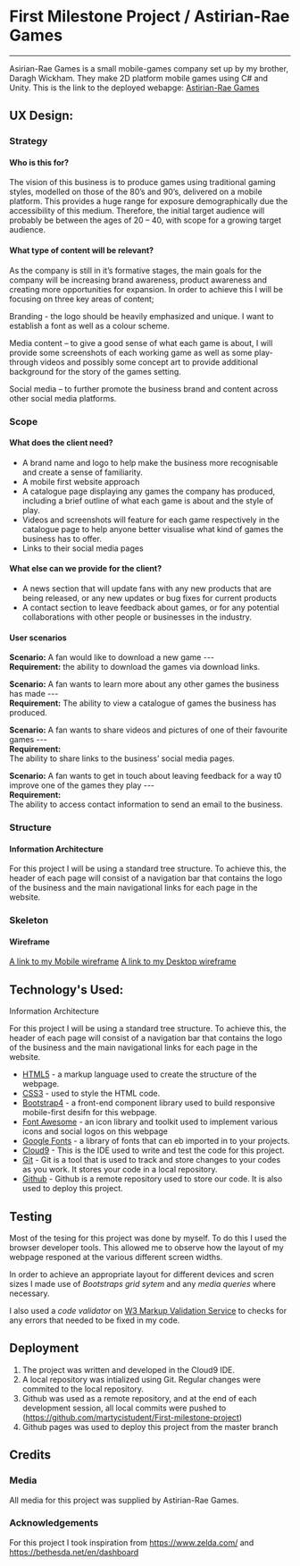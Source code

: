 # First Milestone Project / Astirian-Rae Games
____

Asirian-Rae Games is a small mobile-games company set up by my brother, Daragh Wickham. They make 2D platform mobile games using C# and Unity.
This is the link to the deployed webapge: [Astirian-Rae Games](https://martycistudent.github.io/First-milestone-project/)

## UX Design:

### Strategy

#### Who is this for?
The vision of this business is to produce games using traditional gaming styles, modelled on those of the 80’s and 90’s, delivered on a mobile platform. 
This provides a huge range for exposure demographically due the accessibility of this medium. Therefore, the initial target audience will probably be 
between the ages of 20 – 40, with scope for a growing target audience.

#### What type of content will be relevant? 
As the company is still in it’s formative stages, the main goals for the company will be increasing brand awareness, product awareness and creating more 
opportunities for expansion. In order to achieve this I will be focusing on three key areas of content;

Branding - the logo should be heavily emphasized and unique. I want to establish a font as well as a colour scheme.

Media content – to give a good sense of what each game is about, I will provide some screenshots of each working game as well as some play-through videos and possibly some concept art to provide additional background for the story of the games setting. 

Social media –  to further promote the business brand and content across other social media platforms.

### Scope

#### What does the client need?
* A brand name and logo to help make the business more recognisable and create a sense of familiarity.
* A mobile first website approach
* A catalogue page displaying any games the company has produced, including a brief outline of what each game is about and the style of play.
* Videos and screenshots will feature for each game respectively in the catalogue page to help anyone better visualise what kind of games the business has to offer.  
* Links to their social media pages

#### What else can we provide for the client?
* A news section that will update fans with any new products that are being released, or any new updates or bug fixes for current products
* A contact section to leave feedback about games, or for any potential collaborations with other people or businesses in the industry.

#### User scenarios
**Scenario:**
A fan would like to download a new game ---  
**Requirement:**
the ability to download the games via download links.

**Scenario:**
A fan wants to learn more about any other games the business has made ---  
**Requirement:**
The ability to view a catalogue of games the business has produced.

**Scenario:**
A fan wants to share videos and pictures of one of their favourite games ---  
**Requirement:**  
The ability to share links to the business’ social media pages.

**Scenario:**
A fan wants to get in touch about leaving feedback for a way t0 improve one of the games they play ---  
**Requirement:**  
The ability to access contact information to send an email to the business.

### Structure

#### Information Architecture
For this project I will be using a standard tree structure. To achieve this, the header of each page will 
consist of a navigation bar that contains the logo of the business and the main navigational links for each page in the website. 

### Skeleton

#### Wireframe
[A link to my Mobile wireframe](https://github.com/martycistudent/First-milestone-project/tree/master/wireframes/mobile%20wireframes)
[A link to my Desktop wireframe](https://github.com/martycistudent/First-milestone-project/blob/master/Wireframe/Screenshot%20(52).png)

## Technology's Used:
Information Architecture

For this project I will be using a standard tree structure. To achieve this, the header of each page will 
consist of a navigation bar that contains the logo of the business and the main navigational links for each page in the website. 
* [HTML5](https://www.w3schools.com/html/html5_intro.asp) - a markup language used to create the structure of the webpage.
* [CSS3](https://www.w3schools.com/css/) - used to style the HTML code. 
* [Bootstrap4](https://getbootstrap.com/) - a front-end component library used to build responsive mobile-first desifn for this webpage.
* [Font Awesome](https://fontawesome.com/) - an icon library and toolkit used to implement various icons and social logos on this webpage
* [Google Fonts](https://fonts.google.com/) - a library of fonts that can eb imported in to your projects.
* [Cloud9](https://c9.io/wiickmar) - This is the IDE used to write and test the code for this project.
* [Git](https://git-scm.com/) - Git is a tool that is used to track and store changes to your codes as you work. It stores your code in a local repository.
* [Github](https://github.com/) - Github is a remote repository used to store our code. It is also used to deploy this project. 

## Testing
Most of the tesing for this project was done by myself. To do this I used the browser developer tools. This allowed me to observe how the layout of my
webpage responed at the various different screen widths. 

In order to achieve an appropriate layout for different devices and scren sizes I made use of *Bootstraps grid sytem* and any *media queries* where necessary.

I also used a *code validator* on [W3 Markup Validation Service](https://validator.w3.org/#validate_by_input) to checks for any errors that needed to be fixed in my code. 

## Deployment 
1. The project was written and developed in the Cloud9 IDE.
2. A local repository was intialized using Git. Regular changes were commited to the local repository.
3. Github was used as a remote repository, and at the end of each development session, all local commits were pushed to (https://github.com/martycistudent/First-milestone-project)
4. Github pages was used to deploy this project from the master branch

## Credits
### Media 
All media for this project was supplied by Astirian-Rae Games. 

### Acknowledgements 
For this project I took inspiration from <https://www.zelda.com/> and <https://bethesda.net/en/dashboard>
